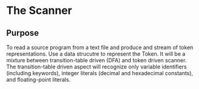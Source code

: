 # The Scanner

## Purpose
To read a source program from a text file and produce and stream of token representations. Use a data strucutre to represent the Token. 
It will be a mixture between transition-table driven (DFA) and token driven scanner. The transition-table driven aspect will recognize only variable identifiers
(including keywords), integer literals (decimal and hexadecimal constants), and floating-point literals.

